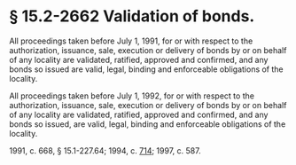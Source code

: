# § 15.2-2662 Validation of bonds.

<p>All proceedings taken before July 1, 1991, for or with respect to the authorization, issuance, sale, execution or delivery of bonds by or on behalf of any locality are validated, ratified, approved and confirmed, and any bonds so issued are valid, legal, binding and enforceable obligations of the locality.</p><p>All proceedings taken before July 1, 1992, for or with respect to the authorization, issuance, sale, execution or delivery of bonds by or on behalf of any locality are validated, ratified, approved and confirmed, and any bonds so issued, are valid, legal, binding and enforceable obligations of the locality.</p><p>1991, c. 668, § 15.1-227.64; 1994, c. <a href='http://lis.virginia.gov/cgi-bin/legp604.exe?941+ful+CHAP0714'>714</a>; 1997, c. 587.</p>